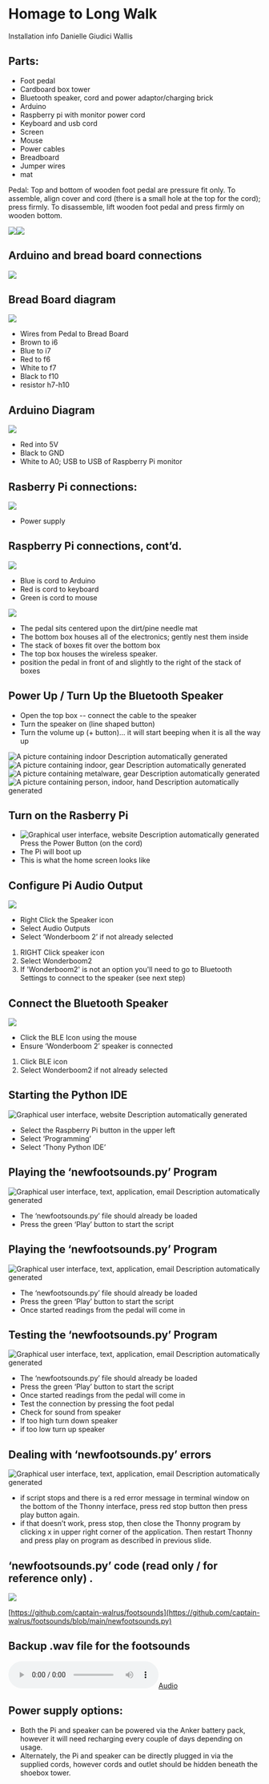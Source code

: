 # Homage to Long Walk

Installation info Danielle Giudici Wallis

## Parts:

-   Foot pedal
-   Cardboard box tower
-   Bluetooth speaker, cord and power adaptor/charging brick
-   Arduino
-   Raspberry pi with monitor power cord
-   Keyboard and usb cord
-   Screen
-   Mouse
-   Power cables
-   Breadboard
-   Jumper wires
-   mat

Pedal: Top and bottom of wooden foot pedal are pressure fit only. To assemble, align cover and cord (there is a small hole at the top for the cord); press firmly. To disassemble, lift wooden foot pedal and press firmly on wooden bottom.

![](media/930ae93b42e4ff6dfebda2787f808426.jpeg)![](media/5e81359f33621a8bcfec5fabef1ea703.jpeg)

## Arduino and bread board connections

![](media/0e11f66bb403778bc955fcfaac0951b1.jpeg)

## Bread Board diagram
![](media/a78871bb03d8279f9dfdfc51a1a97f04.jpeg)

-   Wires from Pedal to Bread Board
  -   Brown to i6
  -   Blue to i7
  -   Red to f6
  -   White to f7
  -   Black to f10
  -   resistor h7-h10

## Arduino Diagram

![](media/74e5614e5e10ee411a07eb602873b589.jpeg)

-   Red into 5V
-   Black to GND
-   White to A0; USB to USB of Raspberry Pi monitor

## Rasberry Pi connections:
![](media/630f2d592a96b0334bb0eaa5841539f8.jpeg)

-   Power supply

## Raspberry Pi connections, cont’d.
![](media/3ff5eb32cf95c2ab045cb3a4d57cf24e.jpeg)

-   Blue is cord to Arduino 
-   Red is cord to keyboard
-   Green is cord to mouse

![](media/c0a76e7f3bc4d86d3d5d0ecdc8b9f4c0.jpeg)

-   The pedal sits centered upon the dirt/pine needle mat
-   The bottom box houses all of the electronics; gently nest them inside
-   The stack of boxes fit over the bottom box
-   The top box houses the wireless speaker.
-   position the pedal in front of and slightly to the right of the stack of boxes

## Power Up / Turn Up the Bluetooth Speaker

-   Open the top box -- connect the cable to the speaker
-   Turn the speaker on (line shaped button)
-   Turn the volume up (+ button)… it will start beeping when it is all the way up

![A picture containing indoor Description automatically generated](media/cd033ab76986b529b40826126275f0ac.jpeg)![A picture containing indoor, gear Description automatically generated](media/44fb1964b04b38be6f4286c53ada27b8.jpeg)![A picture containing metalware, gear Description automatically generated](media/0ca3ecb7465315962ed656d7ab2aa141.png)![A picture containing person, indoor, hand Description automatically generated](media/f86bbadde17d954637c12000e087e967.jpeg)

## Turn on the Rasberry Pi

-   ![Graphical user interface, website Description automatically generated](media/8b8c1a2ae221b4bef02d617fbd67f5eb.jpeg)Press the Power Button (on the cord)
-   The Pi will boot up
-   This is what the home screen looks like

## Configure Pi Audio Output
![](media/a4dd12cfb0ed4c4286051766d27cfd4d.jpeg)

-   Right Click the Speaker icon
-   Select Audio Outputs
-   Select ‘Wonderboom 2’ if not already selected
1.  RIGHT Click speaker icon
2.  Select Wonderboom2
3.  If 'Wonderboom2' is not an option you'll need to go to Bluetooth Settings to connect to the speaker (see next step)

## Connect the Bluetooth Speaker
![](media/449e52fa6d25730f80b52edaf1569443.jpeg)

-   Click the BLE Icon using the mouse
-   Ensure ‘Wonderboom 2’ speaker is connected
1.  Click BLE icon
2.  Select Wonderboom2 if not already selected
## Starting the Python IDE

![Graphical user interface, website Description automatically generated](media/8a2cb73fc082581284c921036855702b.jpeg)

-   Select the Raspberry Pi button in the upper left
-   Select ‘Programming’
-   Select ‘Thony Python IDE’

## Playing the ‘newfootsounds.py’ Program

![Graphical user interface, text, application, email Description automatically generated](media/e26541c10b415a59b6e9247687eaa095.jpeg)

-   The ‘newfootsounds.py’ file should already be loaded
-   Press the green ‘Play’ button to start the script

## Playing the ‘newfootsounds.py’ Program

![Graphical user interface, text, application, email Description automatically generated](media/42bbb81ffd6f85d9edfb2f855c885cf1.png)

-   The ‘newfootsounds.py’ file should already be loaded
-   Press the green ‘Play’ button to start the script
-   Once started readings from the pedal will come in

## Testing the ‘newfootsounds.py’ Program

![Graphical user interface, text, application, email Description automatically generated](media/2687c5fc5320548cb66d0a2f0cbfc65a.jpeg)

-   The ‘newfootsounds.py’ file should already be loaded
-   Press the green ‘Play’ button to start the script
-   Once started readings from the pedal will come in
-   Test the connection by pressing the foot pedal
-   Check for sound from speaker
-   If too high turn down speaker
-   if too low turn up speaker

## Dealing with ‘newfootsounds.py’ errors

![Graphical user interface, text, application, email Description automatically generated](media/2687c5fc5320548cb66d0a2f0cbfc65a.jpeg)

-   if script stops and there is a red error message in terminal window on the bottom of the Thonny interface, press red stop button then press play button again.
-   if that doesn’t work, press stop, then close the Thonny program by clicking x in upper right corner of the application. Then restart Thonny and press play on program as described in previous slide.

## ‘newfootsounds.py’ code (read only / for reference only) .

![](media/b0941f5952eb2b7506f0cfd7cd94705d.jpeg)

[https://github.com/captain-walrus/footsounds](https://github.com/captain-walrus/footsounds/blob/main/newfootsounds.py)

## Backup .wav file for the footsounds 

[![](/media/walktalk_01_16bit.wav)](https://github.com/captain-walrus/footsounds/blob/main/media/walktalk_01_16bit.wav)

## Power supply options:

-   Both the Pi and speaker can be powered via the Anker battery pack, however it will need recharging every couple of days depending on usage.
-   Alternately, the Pi and speaker can be directly plugged in via the supplied cords, however cords and outlet should be hidden beneath the shoebox tower.
